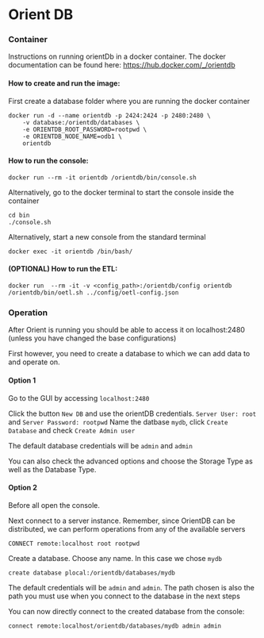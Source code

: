 # Orient DB

### Container 

Instructions on running orientDb in a docker container.
The docker documentation can be found here: https://hub.docker.com/_/orientdb

#### How to create and run the image:

First create a database folder where you are running the docker container

```
docker run -d --name orientdb -p 2424:2424 -p 2480:2480 \
    -v database:/orientdb/databases \
    -e ORIENTDB_ROOT_PASSWORD=rootpwd \
    -e ORIENTDB_NODE_NAME=odb1 \
    orientdb
```

#### How to run the console:
```
docker run --rm -it orientdb /orientdb/bin/console.sh
```
Alternatively, go to the docker terminal to start the console inside the container
```
cd bin
./console.sh
```

Alternatively, start a new console from the standard terminal 
```
docker exec -it orientdb /bin/bash/
```


#### (OPTIONAL) How to run the ETL:
```
docker run  --rm -it -v <config_path>:/orientdb/config orientdb /orientdb/bin/oetl.sh ../config/oetl-config.json
```

### Operation

After Orient is running you should be able to access it on 
localhost:2480 (unless you have changed the base configurations)

First however, you need to create a database to which we can add data to and operate on.

#### Option 1

Go to the GUI by accessing `localhost:2480`

Click the button `New DB` and use the orientDB credentials. 
`Server User: root` and `Server Password: rootpwd`
Name the datbase `mydb`, click `Create Database` and check `Create Admin user`

The default database credentials will be `admin` and `admin`

You can also check the advanced options and choose the Storage Type as well as the Database Type.

#### Option 2

Before all open the console.

Next connect to a server instance. Remember, since OrientDB can be distributed, we can perform operations from any of the available servers
```
CONNECT remote:localhost root rootpwd
```

Create a database. Choose any name. In this case we chose `mydb`
```
create database plocal:/orientdb/databases/mydb
```
The default credentials will be `admin` and `admin`. 
The path chosen is also the path you must use when you connect to the database in the next steps

You can now directly connect to the created database from the console:
```
connect remote:localhost/orientdb/databases/mydb admin admin
```
